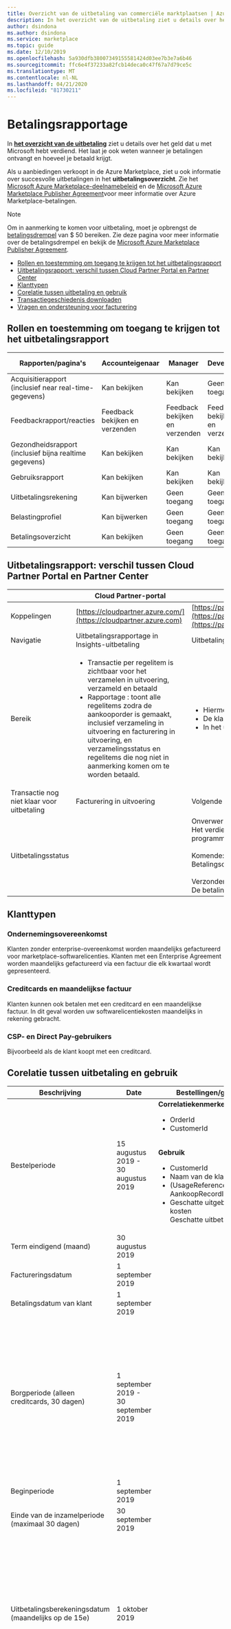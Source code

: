 ```yaml
---
title: Overzicht van de uitbetaling van commerciële marktplaatsen | Azure Marketplace
description: In het overzicht van de uitbetaling ziet u details over het geld dat u met uw aanbieding hebt verdiend. Het laat je ook weten wanneer je betalingen ontvangt en hoeveel je betaald krijgt.
author: dsindona
ms.author: dsindona
ms.service: marketplace
ms.topic: guide
ms.date: 12/10/2019
ms.openlocfilehash: 5a930dfb38007349155581424d03ee7b3e7a6b46
ms.sourcegitcommit: ffc6e4f37233a82fcb14deca0c47f67a7d79ce5c
ms.translationtype: MT
ms.contentlocale: nl-NL
ms.lasthandoff: 04/21/2020
ms.locfileid: "81730211"
---
```

# <a name="payout-reporting"></a>Betalingsrapportage

In [**het overzicht van de uitbetaling**](https://docs.microsoft.com/windows/uwp/publish/payout-summary) ziet u details over het geld dat u met Microsoft hebt verdiend. Het laat je ook weten wanneer je betalingen ontvangt en hoeveel je betaald krijgt.

Als u aanbiedingen verkoopt in de Azure Marketplace, ziet u ook informatie over succesvolle uitbetalingen in het **uitbetalingsoverzicht**. Zie het [Microsoft Azure Marketplace-deelnamebeleid](https://go.microsoft.com/fwlink/p/?LinkId=722436) en de [Microsoft Azure Marketplace Publisher Agreement](https://go.microsoft.com/fwlink/p/?LinkID=699560)voor meer informatie over Azure Marketplace-betalingen.

> [!NOTE]
> Om in aanmerking te komen voor uitbetaling, moet je opbrengst de [betalingsdrempel](payment-thresholds-methods-timeframes.md) van $ 50 bereiken. Zie deze pagina voor meer informatie over de betalingsdrempel en bekijk de [Microsoft Azure Marketplace Publisher Agreement](https://go.microsoft.com/fwlink/p/?LinkID=699560).

- [Rollen en toestemming om toegang te krijgen tot het uitbetalingsrapport](#roles-and-permission-to-access-the-payout-report)
- [Uitbetalingsrapport: verschil tussen Cloud Partner Portal en Partner Center](#payout-report-difference-between-cloud-partner-portal-and-partner-center)
- [Klanttypen](#customer-types)
- [Corelatie tussen uitbetaling en gebruik](#corelation-between-payout-and-usage)
- [Transactiegeschiedenis downloaden](#transaction-history-download-export)
- [Vragen en ondersteuning voor facturering](#billing-questions-and-support)

## <a name="roles-and-permission-to-access-the-payout-report"></a>Rollen en toestemming om toegang te krijgen tot het uitbetalingsrapport

| Rapporten/pagina's    | Accounteigenaar    | Manager  | Developer | Zakelijke bijdrager |  Financiële bijdrager | Marketeer |
|------------------|------------------|----------|-----------|----|----|-----|
| Acquisitierapport (inclusief near real-time-gegevens) | Kan bekijken | Kan bekijken | Geen toegang | Geen toegang | Kan bekijken | Geen toegang |
| Feedbackrapport/reacties | Feedback bekijken en verzenden | Feedback bekijken en verzenden | Feedback bekijken en verzenden | Geen toegang | Geen toegang | Feedback bekijken en verzenden |
| Gezondheidsrapport (inclusief bijna realtime gegevens) | Kan bekijken | Kan bekijken | Kan bekijken | Kan bekijken | Geen toegang | Geen toegang |
| Gebruiksrapport | Kan bekijken | Kan bekijken | Kan bekijken | Kan bekijken | Geen toegang | Geen toegang |
| Uitbetalingsrekening | Kan bijwerken | Geen toegang | Geen toegang | Geen toegang | Kan bijwerken | Geen toegang |
| Belastingprofiel | Kan bijwerken | Geen toegang | Geen toegang | Geen toegang | Kan bijwerken | Geen toegang |
| Betalingsoverzicht | Kan bekijken | Geen toegang | Geen toegang | Geen toegang | Kan bekijken | Geen toegang |

## <a name="payout-report-difference-between-cloud-partner-portal-and-partner-center"></a>Uitbetalingsrapport: verschil tussen Cloud Partner Portal en Partner Center

| | Cloud Partner-portal | Partnercentrum |
|---------|---------|---------|
| Koppelingen | [https://cloudpartner.azure.com/](https://cloudpartner.azure.com) | [https://partner.microsoft.com/dashboard/payouts/reports/transactionhistory](https://partner.microsoft.com/dashboard/payouts/reports/transactionhistory)En[https://partner.microsoft.com/dashboard/payouts/reports/incentivepayments](https://partner.microsoft.com/dashboard/payouts/reports/incentivepayments) |
| Navigatie | Uitbetalingsrapportage in Insights-uitbetaling | Uitbetalingsrapportage in Partnercenter – Uitbetalingspictogram |
| Bereik | <ul> <li>Transactie per regelitem is zichtbaar voor het verzamelen in uitvoering, verzameld en betaald </li> <li>Rapportage : toont alle regelitems zodra de aankooporder is gemaakt, inclusief verzameling in uitvoering en facturering in uitvoering, en verzamelingsstatus en regelitems die nog niet in aanmerking komen om te worden betaald. </li> </ul> | <ul> <li>Hiermee worden de regelitems weergegeven zodra ze als in aanmerking komende inkomsten worden beschouwd.</li> <li>De klanten betalen eerst aan Microsoft en vervolgens kunnen ISV's het uitbetalingsrapport zien starten.</li> <li>In het uitbetalingsrapport wordt geen verzameling in uitvoering en lopende facturering weergegeven.  </li> </ul>  |
| Transactie nog niet klaar voor uitbetaling | Facturering in uitvoering | Volgende geschatte betaling: De uitbetalingsstatus is in de onverwerkte status.  |
| Uitbetalingsstatus |  | Onverwerkte: <br> Het verdienen komt in aanmerking voor betaling. Het blijft in deze staat voor een afkoelingsperiode zoals gedefinieerd in de programmagids voor het Incentive-programma. <br> <br> Komende: <br> Betalingsorder gegenereerd in afwachting van interne beoordelingen voordat de betaling wordt verwerkt. <br> <br> Verzonden: <br> De betaling is naar uw bank verzonden. |

## <a name="customer-types"></a>Klanttypen

### <a name="enterprise-agreement"></a>Ondernemingsovereenkomst

Klanten zonder enterprise-overeenkomst worden maandelijks gefactureerd voor marketplace-softwarelicenties. Klanten met een Enterprise Agreement worden maandelijks gefactureerd via een factuur die elk kwartaal wordt gepresenteerd.

### <a name="credit-cards-and-monthly-invoice"></a>Creditcards en maandelijkse factuur

Klanten kunnen ook betalen met een creditcard en een maandelijkse factuur. In dit geval worden uw softwarelicentiekosten maandelijks in rekening gebracht.

### <a name="csp-and-direct-pay-users"></a>CSP- en Direct Pay-gebruikers

Bijvoorbeeld als de klant koopt met een creditcard.

## <a name="corelation-between-payout-and-usage"></a>Corelatie tussen uitbetaling en gebruik

|Beschrijving    |    Date  | Bestellingen/gebruik  | Uitbetaling |
|----------|----------|-----------|-------------|
|Bestelperiode   | 15 augustus 2019 - 30 augustus 2019 | **Correlatiekenmerken Orders** <br> <ul> <li>OrderId</li> <li>CustomerId</li> </ul> <br> **Gebruik** <br> <ul> <li>CustomerId </li> <li>Naam van de klant</li> <li>(UsageReference) AankoopRecordId/LineItemId</li> <li> Geschatte uitgebreide kosten <br> Geschatte uitbetaling (PC) </li> </ul> |  |
|Term eindigend (maand)   | 30 augustus 2019 | | |
|Factureringsdatum | 1 september 2019 | | |
|Betalingsdatum van klant | 1 september 2019 | | |
|Borgperiode (alleen creditcards, 30 dagen) | 1 september 2019 - 30 september 2019 | | **Correlatiekenmerken Orders:** <br> <ul><li>AssetId (AssetId)</li> <li>Klant-id</li> <li> Naam van de klant</li> </ul> <br> **Gebruik** <br> <ul> <li>AssetId (AssetId)</li> <li>CustomerId</li> <li>Naam van de klant</li> <li>OrderId</li> <li>LineItemId</li> <li>transactieBedrag</li> <li>EarningAmountInLastPaymentCurrency</li> </ul> <br> **Uitbetalingsstatus:** Onverwerkte |
|Beginperiode | 1 september 2019 | | |
|Einde van de inzamelperiode (maximaal 30 dagen) | 30 september 2019 | | |
|Uitbetalingsberekeningsdatum (maandelijks op de 15e) | 1 oktober 2019 | | **Correlatiekenmerken** <br> <ul><li>AssetId (AssetId)</li> <li>Klant-id</li> <li>Naam van de klant</li> </ul> <br> **Gebruik** <br> <ul> <li>AssetId (AssetId)</li> <li>CustomerId</li> <li>Naam van de klant</li> <li>OrderId</li> <li>LineItemId</li> <li>transactieBedrag</li> <li>EarningAmountInLastPaymentCurrency</li> </ul> <br> **Uitbetalingsstatus:** Komende |
|Uitbetalingsdatum | 15 okt 2019 | | **Correlatiekenmerken** <br> <ul><li>AssetId (AssetId)</li> <li>Klant-id</li> <li> Naam van de klant</li> </ul> <br> **Gebruik** <br> <ul> <li>AssetId (AssetId)</li> <li>CustomerId</li> <li>Naam van de klant</li> <li>OrderId</li> <li>LineItemId</li> <li>transactieBedrag</li> <li>EarningAmountInLastPaymentCurrency</li> </ul> <br> **Uitbetalingsstatus:** Betaling verzonden |

### <a name="enterprise-agreement-quarterlymonthly-customers"></a>Enterprise-overeenkomst (kwartaal/maandklanten)

| Beschrijving |    Date  | Gebruik | Uitbetaling |
|----------|----------|---------|-----------|
|Bestelperiode | 15 augustus 2019 - 30 augustus 2019 | **Correlatiekenmerken orders** <br> <ul> <li>OrderId</li> <li>CustomerId</li> </ul> <br> **Gebruiksrapport** <br> <ul> <li>CustomerId </li> <li>Naam van de klant</li> <li>(UsageReference) AankoopRecordId/LineItemId</li> <li> Geschatte uitgebreide kosten <br> Geschatte uitbetaling (PC) </li> </ul> | |
|Term Ending (kwartaal) | 30 september 2019 | | |
|Factureringsdatum | 15 okt 2019 | | |
|Borgperiode (alleen creditcards, 30 dagen) | N.v.t. | | |
|Beginperiode | 15 okt 2019 | | |
|Alleen creditcards, 30 dagen | 1 november 2019 - 30 november 2019 | | |
|Einde van de inzamelperiode (maximaal 90 dagen) | 15 jan 2020 | | |
|Betalingsdatum van klant | 30 december 2019 | | |
|Uitbetalingsberekening | 15 jan 2020 | | |
|Uitbetalingsdatum | 15 februari 2020 | | **Voor driemaandelijkse klanten** <br> <br> **Ordersrapport** <br> <ul><li>AssetId (AssetId)</li> <li>Klant-id</li> <li> Naam van de klant</li> </ul> <br> **Gebruik** <br> <ul> <li>AssetId (AssetId)</li> <li>CustomerId</li> <li>Naam van de klant</li> <li>OrderId</li> <li>LineItemId</li> <li>transactieBedrag</li> <li>EarningAmountInLastPaymentCurrency</li> </ul> <br> **Uitbetalingsstatus:** verzonden |

## <a name="transaction-history-download-export"></a>Export van transactiegeschiedenis downloaden

Deze optie biedt een download van elk verdienregelitem dat u ziet op de pagina Transactiegeschiedenis, verdientype, datum, gekoppeld transactiebedrag, klant, product en andere transactiegegevens die van toepassing zijn op het Incentives-programma.

| Kolomnaam     | Beschrijving    |
|-------------|-------------------------------|
| earningId                      | Unieke id voor elk verdienen                                                                                                       |
| deelnemerId                  | De primaire identiteit van de partner die in het kader van het programma verdient                                                                            |
| deelnemerIdType              | Meestal programma-ID voor incentiveprogramma's en verkoper ALS voor winkelprogramma's en Azure Marketplace                                          |
| deelnemerNaam                | Naam van de verdienpartner                                                                                                              |
| partnerCountryCode             | Locatie/land van de verdienpartner                                                                                                  |
| programmaNaam                    | Naam incentive/winkelprogramma                                                                                                             |
| transactionId                  | Unieke id voor de transactie                                                                                                    |
| transactieValuta            | Valuta waarin de oorspronkelijke klanttransactie heeft plaatsgevonden (het is niet de valuta van de partnerlocatie)                                     |
| transactieDatum                | Datum van de transactie. Handig voor programma's waar veel transacties bijdragen aan een verdienen                                           |
| transactieWisselkoers        | Wisselkoers die wordt gebruikt om het overeenkomstige transactie-USD-bedrag weer te geven                                                                 |
| transactieBedrag              | Transactiebedrag in de oorspronkelijke transactievaluta op basis waarvan het verdienen wordt gegenereerd                                              |
| transactieBedragUSD           | Transactiebedrag in USD                                                                                                                |
| hendel                          | Geeft bedrijfsregel voor het verdienen aan                                                                                                  |
| verdienenTarief                    | Incentivetarief toegepast op transactiebedrag om een                                                                      |
| quantity                       | Varieert op basis van het programma. Geeft gefactureerde hoeveelheid voor transactionele programma's aan                                                            |
| hoeveelheidType                   | Geeft type hoeveelheid aan, bijvoorbeeld: Gefactureerde hoeveelheid, MAU                                                                                     |
| verdienenType                    | Geeft aan of het vergoeding, korting, coop, verkopen etc.                                                                                          |
| verdienenBedrag                  | Geld verdienen in de oorspronkelijke transactievaluta                                                                                      |
| verdienenAmountUSD               | Verdienbedrag in USD                                                                                                                    |
| earningDate                    | Datum van het verdienen                                                                                                                      |
| berekeningDatum                | Datum waarop het verdienen in het systeem is berekend                                                                                            |
| verdienenWisselkoers            | Wisselkoers die wordt gebruikt om het overeenkomstige USD-bedrag weer te geven                                                                                  |
| exchangeRateDate               | Wisselkoersdatum die wordt gebruikt om het verdienbedrag USD te berekenen                                                                                   |
| betalingAmountWOTax             | Verdienbedrag (zonder belasting) in Pay To valuta voor alleen verzonden betalingen                                                                 |
| betalingValuta                | Betaal naar valuta die is gekozen door de partner in het betalingsprofiel. Alleen weergegeven voor verzonden betalingen                                                   |
| paymentExchangeRate            | Wisselkoers die wordt gebruikt om betalingAmountWOTax in betalingsvaluta te berekenen met ExchangeRateDate                                            |
| betalingId            | Unieke id voor de betaling. Dit nummer is zichtbaar in uw bankafschrift                                            |
| betalingsStatus            | Betalingsstatus                                            |
| paymentStatusBeschrijving            | Vriendelijke beschrijving van de betalingsstatus                                            |
| customerId                     | Zal altijd leeg zijn                                                                                                                     |
| customerName                   | Zal altijd leeg zijn                                                                                                                     |
| partNumber                     | Zal altijd leeg zijn                                                                                                                     |
| Productnaam                    | Productnaam gekoppeld aan transactie                                                                                                       |
| productId                      | Unieke product-id                                                                                                                |
| bovenliggendeProductId                | Unieke bovenliggende product-id. Opmerking: als er geen bovenliggend product voor de transactie is, dan bovenliggende product-id = product-id. |
| bovenliggendeProductName              | Naam van het bovenliggende product. Opmerking: als er geen bovenliggend product voor de transactie is, dan bovenliggende productnaam = productnaam.   |
| productType                    | Type product (zoals App, Add-on, Game, enz.)                                                                                        |
| factuurAantal                  | Factuurnummer (alleen van toepassing op EA)                                                                                                  |
| resellerId                     | Reseller-id                                                                                                                      |
| resellerName                   | Reseller name                                                                                                                            |
| transactieType                | Type transactie (zoals aankoop, terugbetaling, omkering, terugboeking, enz.)                                                               |
| localProviderSeller            | Lokale provider/verkoper van record                                                                                                          |
| taxRemitted                    | Bedrag van de kwijtgescholden belasting (verkoop, gebruik of BTW/GST-belastingen).                                                                                   |
| taxRemitModel                  | Partij die verantwoordelijk is voor het afdragen van belastingen (verkoop, gebruik of BTW/GST-belastingen).                                                                    |
| storeFee                       | Het bedrag dat Microsoft inhoudt als vergoeding voor het beschikbaar maken van de app of add-on in de Store.                                            |
| transactiePaymentMethod       | Klant betalingsinstrument gebruikt voor de transactie (zoals Card, Mobile Carrier Billing, PayPal, enz.)                                |
| tpan tpan                           | Geeft het advertentienetwerk van derden aan                                                                                                     |
| klantLand                | Klantland                                                                                                                         |
| customerCity                   | Klantstad                                                                                                                            |
| klantStaat                  | Klantstatus                                                                                                                           |
| customerZip                    | Postcode van de klant                                                                                                                 |
| TenantID                       |                                                                                                                                          |
| externReferentie-id            | Unieke id voor het programma                                                                                                        |
| externReferenceIdLabel       | Uniek id-label                                                                                                                  |
| transactionCountryCode       | Landcode waarin de transactie is gebeurd                                                                                                                  |
| taxCountry       | Verkocht aan klantland                                                                                                                  |
| taxState       | Verkocht aan de staat van de klant                                                                                                                  |
| taxCity       | Verkocht aan Customer City                                                                                                                  |
| taxZipCode       | Verkocht aan customer zip                                                                                                                  |
| Licentieprogrammanaam       |                                                                                                                   |
| Programmacode       | Tekenreeks om in kaart te brengen met de programmanaam                                                                                                                   |
| verdienenAmountInLastPaymentCurrency       | Verdienbedrag in de laatste betalingsvaluta (veld is leeg, als er geen betalingen zijn betaald)                                                                                                                   |
| laatstePaymentCurrency       | Laatste betalingsvaluta (veld is leeg, als er geen voorafgaande betaling is betaald)                                                                                                                   |
| AssetId (AssetId)       | De unieke id voor de klantorders voor uw marketplace-service.  Het vertegenwoordigt de afgehandelde aankoopregelitems. Er kunnen meerdere activa zijn.                                                                                                                   |
| OrderId       | betrekking heeft op de factuur van een klant                                                                                                                   |
| LineItemId       | individuele regel in de factuur van een klant                                                                                                                   |
| Land van klant       | De landnaam die door de klant wordt opgegeven.  Dit kan anders zijn dan het land in het Azure-abonnement van een klant.                                                                                                                   |
| E-mailadres van de klant       | Het e-mailadres van de eindklant.  Dit kan afwijken van het e-mailadres in het Azure-abonnement van een klant.                                                                                                                   |
| SkuId SkuId       | SKU-id zoals gedefinieerd tijdens het publiceren. Een aanbieding kan veel SKU's hebben, maar een SKU kan slechts aan één aanbieding worden gekoppeld.                                                                                                                   |

>[!Note]
>Alle rapportages en inzichten voor de transact publishing-optie zijn beschikbaar via de sectie Insights van de sectie Cloud Partner Portal of Analytics van partnercentrum.

## <a name="billing-questions-and-support"></a>Vragen en ondersteuning voor facturering

Neem contact op met de ondersteuning van [commerciële marktplaatsuitgevers](https://partner.microsoft.com/support/v2/?stage=1)om hulp te krijgen bij factureringsvragen.
